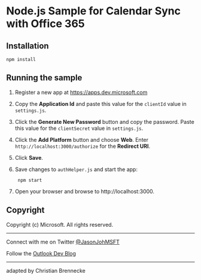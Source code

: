# Node.js Sample for Calendar Sync with Office 365 #

## Installation ##

    npm install
    
## Running the sample

1. Register a new app at https://apps.dev.microsoft.com
  1. Copy the **Application Id** and paste this value for the `clientId` value in `settings.js`.
  1. Click the **Generate New Password** button and copy the password. Paste this value for the `clientSecret` value in `settings.js`.
  1. Click the **Add Platform** button and choose **Web**. Enter `http://localhost:3000/authorize` for the **Redirect URI**.
  1. Click **Save**.
1. Save changes to `authHelper.js` and start the app:

        npm start
    
1. Open your browser and browse to http://localhost:3000.

## Copyright ##

Copyright (c) Microsoft. All rights reserved.

----------
Connect with me on Twitter [@JasonJohMSFT](https://twitter.com/JasonJohMSFT)

Follow the [Outlook Dev Blog](http://blogs.msdn.com/b/exchangedev/)

----------

adapted by Christian Brennecke
